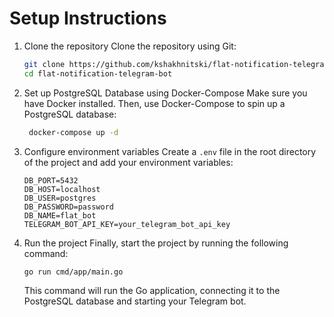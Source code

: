 # Setup Instructions

1. Clone the repository
   Clone the repository using Git:
   ```bash
   git clone https://github.com/kshakhnitski/flat-notification-telegram-bot.git
   cd flat-notification-telegram-bot
   ```

2. Set up PostgreSQL Database using Docker-Compose
   Make sure you have Docker installed. Then, use Docker-Compose to spin up a PostgreSQL database:
   ```bash
    docker-compose up -d
   ```

3. Configure environment variables
   Create a `.env` file in the root directory of the project and add your environment variables:
    ```dotenv
    DB_PORT=5432
    DB_HOST=localhost
    DB_USER=postgres
    DB_PASSWORD=password
    DB_NAME=flat_bot
    TELEGRAM_BOT_API_KEY=your_telegram_bot_api_key
    ```

4. Run the project
   Finally, start the project by running the following command:
   ```bash
   go run cmd/app/main.go
   ```
   This command will run the Go application, connecting it to the PostgreSQL database and starting your Telegram bot.
